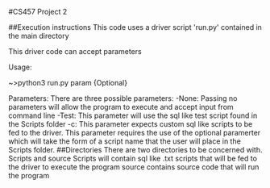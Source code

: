 #CS457 Project 2

##Execution instructions
This code uses a driver script 'run.py' contained in the main directory

This driver code can accept parameters

Usage:

~>python3 run.py param {Optional}

Parameters:
	There are three possible parameters:
	-None: Passing no parameters will allow the program to execute and accept input from command line
	-Test: This parameter will use the sql like test script found in the Scripts folder
	-c: This parameter expects custom sql like scripts to be fed to the driver.
		This parameter requires the use of the optional paramerter which will take the form of a script name that
		the user will place in the Scripts folder.
##Directories
There are two directories to be concerned with. Scripts and source
Scripts will contain sql like .txt scripts that will be fed to the driver to execute the program
source contains source code that will run the program